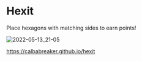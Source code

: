 # Hexit

Place hexagons with matching sides to earn points!

![2022-05-13_21-05](https://user-images.githubusercontent.com/57030377/168275305-f488351b-a58a-473f-b7d0-45b73ade9cb7.png)

https://calbabreaker.github.io/hexit
